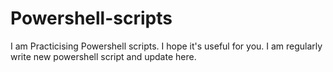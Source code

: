 # Powershell-scripts
I am Practicising Powershell scripts. I hope it's useful for you. 
I am regularly write new powershell script and update here. 
